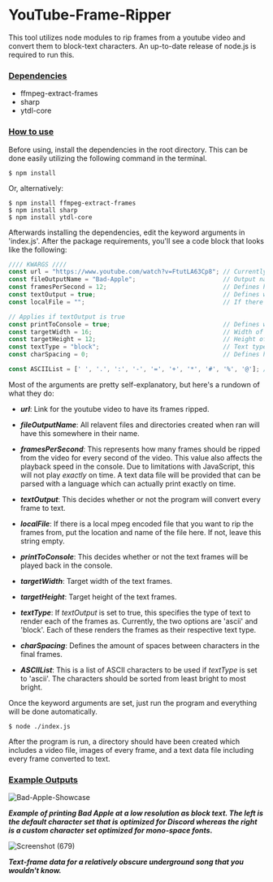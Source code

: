 # YouTube-Frame-Ripper
This tool utilizes node modules to rip frames from a youtube video and convert them to block-text characters. An up-to-date release of node.js is required to run this.

### <ins>Dependencies</ins>
- ffmpeg-extract-frames
- sharp
- ytdl-core

### <ins>How to use</ins>
Before using, install the dependencies in the root directory. This can be done easily utilizing the following command in the terminal.

```shell
$ npm install
```
Or, alternatively:
```shell
$ npm install ffmpeg-extract-frames
$ npm install sharp
$ npm install ytdl-core
```

Afterwards installing the dependencies, edit the keyword arguments in 'index.js'. After the package requirements, you'll see a code block that looks like the following:

```javascript
//// KWARGS ////
const url = "https://www.youtube.com/watch?v=FtutLA63Cp8"; // Currently only works with youtube links.
const fileOutputName = "Bad-Apple";                        // Output name to be appended to all relevant file names.
const framesPerSecond = 12;                                // Defines how many frames should be converted per second of the video. Enter 0 to be the fps of the video.
const textOutput = true;                                   // Defines whether frames will be converted to text.
const localFile = "";                                      // If there is a local file that you want to extract the frames from, type its location here. Otherwise, leave this string blank. 

// Applies if textOutput is true
const printToConsole = true;                               // Defines whether or not the text frames will be printed to the console.This will playback the text frames at a speed as close to the given frames per second as possible.
const targetWidth = 16;                                    // Width of final frame.
const targetHeight = 12;                                   // Height of final frame.
const textType = "block";                                  // Text type to convert the frames to. Current options are 'block' | 'ascii'
const charSpacing = 0;                                     // Defines how far apart characters should be from each other horizontally with spaces.

const ASCIIList = [' ', '.', ':', '-', '=', '+', '*', '#', '%', '@']; // List of ASCII characters sorted by least to greatest brightness. Works best if there is a relatively smooth gradient.
```

Most of the arguments are pretty self-explanatory, but here's a rundown of what they do:
* ***url***: Link for the youtube video to have its frames ripped.

* ***fileOutputName***: All relavent files and directories created when ran will have this somewhere in their name.

* ***framesPerSecond***: This represents how many frames should be ripped from the video for every second of the video. This value also affects the playback speed in the console. Due to limitations with JavaScript, this will not play *exactly* on time. A text data file will be provided that can be parsed with a language which can actually print exactly on time.

* ***textOutput***: This decides whether or not the program will convert every frame to text.

* ***localFile***: If there is a local mpeg encoded file that you want to rip the frames from, put the location and name of the file here. If not, leave this string empty.

* ***printToConsole***: This decides whether or not the text frames will be played back in the console.

* ***targetWidth***: Target width of the text frames.

* ***targetHeight***: Target height of the text frames.

* ***textType***: If *textOutput* is set to true, this specifies the type of text to render each of the frames as. Currently, the two options are 'ascii' and 'block'. Each of these renders the frames as their respective text type.

* ***charSpacing***: Defines the amount of spaces between characters in the final frames.

* ***ASCIIList***: This is a list of ASCII characters to be used if *textType* is set to 'ascii'. The characters should be sorted from least bright to most bright. 

Once the keyword arguments are set, just run the program and everything will be done automatically. 

```shell
$ node ./index.js
```

After the program is run, a directory should have been created which includes a video file, images of every frame, and a text data file including every frame converted to text.

### <ins>Example Outputs</ins>

![Bad-Apple-Showcase](https://user-images.githubusercontent.com/98664830/204220301-b1ea1ee9-b327-4dbf-973a-0b775492f9ff.gif)

***Example of printing Bad Apple at a low resolution as block text. The left is the default character set that is optimized for Discord whereas the right is a custom character set optimized for mono-space fonts.***



![Screenshot (679)](https://user-images.githubusercontent.com/98664830/204209460-f3eb8cd1-8d70-4f1f-acd6-b7abd35b5814.png)

***Text-frame data for a relatively obscure underground song that you wouldn't know.***

